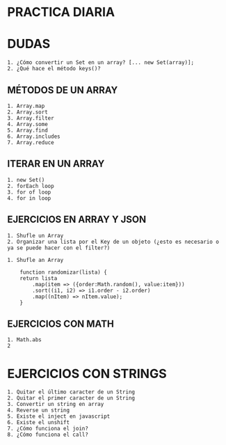 # PRACTICA DIARIA

# DUDAS
    1. ¿Cómo convertir un Set en un array? [... new Set(array)];
    2. ¿Qué hace el método keys()?

## MÉTODOS DE UN ARRAY
    
    1. Array.map
    2. Array.sort
    3. Array.filter
    4. Array.some
    5. Array.find
    6. Array.includes
    7. Array.reduce
    

## ITERAR EN UN ARRAY
    1. new Set()    
    2. forEach loop
    3. for of loop
    4. for in loop
    

## EJERCICIOS EN ARRAY Y JSON 

    1. Shufle un Array
    2. Organizar una lista por el Key de un objeto (¿esto es necesario o ya se puede hacer con el filter?)

    1. Shufle an Array

        function randomizar(lista) {
        return lista
            .map(item => ({order:Math.random(), value:item}))
            .sort((i1, i2) => i1.order - i2.order)
            .map((nItem) => nItem.value);
        }

## EJERCICIOS CON MATH

    1. Math.abs
    2

# EJERCICIOS CON STRINGS

    1. Quitar el último caracter de un String
    2. Quitar el primer caracter de un String
    3. Convertir un string en array
    4. Reverse un string
    5. Existe el inject en javascript
    6. Existe el unshift
    7. ¿Cómo funciona el join?
    8. ¿Cómo funciona el call?
